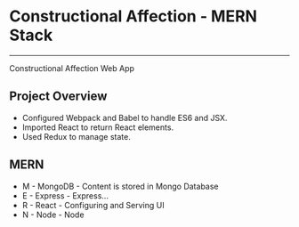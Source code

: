 # Constructional Affection - MERN Stack

---

Constructional Affection Web App

## Project Overview

- Configured Webpack and Babel to handle ES6 and JSX.
- Imported React to return React elements.
- Used Redux to manage state.

## MERN

- M - MongoDB - Content is stored in Mongo Database
- E - Express - Express...
- R - React - Configuring and Serving UI
- N - Node - Node
